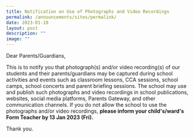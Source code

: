 ```yaml
---
title: Notification on Use of Photographs and Video Recordings
permalink: /announcements/sites/permalink/
date: 2023-01-10
layout: post
description: ""
image: ""
---
```


Dear Parents/Guardians,

This is to notify you that photograph(s) and/or video recording(s) of our students and their parents/guardians may be captured during school activities and events such as classroom lessons, CCA sessions, school camps, school concerts and parent briefing sessions. The school may use and publish such photographs and video recordings in school publications, websites, social media platforms, Parents Gateway, and other communication channels. If you do not allow the school to use the photographs and/or video recordings, **please inform your child's/ward's Form Teacher by 13 Jan 2023 (Fri).**

Thank you.